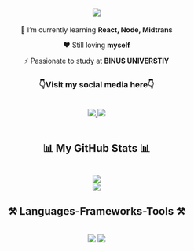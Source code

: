 <h1 align="center">
    <img src="https://readme-typing-svg.herokuapp.com/?font=Righteous&size=35&center=true&vCenter=true&width=500&height=70&duration=4000&lines=Hi+There!+👋;+I'm+Panjoel!;" />
</h1>

<div align="center">
 
 🌱 I’m currently learning **React, Node, Midtrans**

 ❤️ Still loving **myself**

 ⚡ Passionate to study at **BINUS UNIVERSTIY**

</div>

<h3 align="center">👇Visit my social media here👇</h3>
<br/>

 <div align="center"> 
  <a href="https://www.linkedin.com/in/panji-putra-ardian-872952273/" target="_blank">
    <img src="https://img.shields.io/badge/LinkedIn-0077B5?style=for-the-badge&logo=linkedin&logoColor=white" target="_blank" />
  </a>
  <a href="https://www.instagram.com/panpanjoel/" target="_blank">
    <img src="https://img.shields.io/badge/Instagram-E4405F?style=for-the-badge&logo=instagram&logoColor=white" target="_blank" />
  </a>
</div>

<br/>

<h2 align="center">📊 My GitHub Stats 📊</h2>
<br/>
<div align="center">
    <img src="https://github-readme-stats.vercel.app/api?username=Panjiiiiiii&show_icons=true&theme=tokyonight"/>
<br/>
    <img src="https://github-readme-stats.vercel.app/api/top-langs/?username=Panjiiiiiii&layout=compact&theme=tokyonight&hide=php,html,java"/>
</div>

<h2 align="center">⚒️ Languages-Frameworks-Tools ⚒️</h2>
<br/>
<div align="center">
    <img src="https://skillicons.dev/icons?i=react,bootstrap,tailwind,typescript,next,github,prisma" />
    <img src="https://skillicons.dev/icons?i=nodejs,python,javascript,express,java,mysql,php" /><br>
</div>
